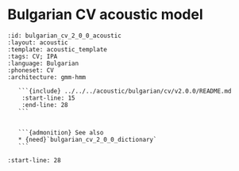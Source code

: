 
# Bulgarian CV acoustic model

``````{acoustic} Bulgarian CV acoustic model
:id: bulgarian_cv_2_0_0_acoustic
:layout: acoustic
:template: acoustic_template
:tags: CV; IPA
:language: Bulgarian
:phoneset: CV
:architecture: gmm-hmm

   ```{include} ../../../acoustic/bulgarian/cv/v2.0.0/README.md
    :start-line: 15
    :end-line: 28
   ```


   ```{admonition} See also
   * {need}`bulgarian_cv_2_0_0_dictionary`
   ```
``````

```{include} ../../../acoustic/bulgarian/cv/v2.0.0/README.md
:start-line: 28
```
